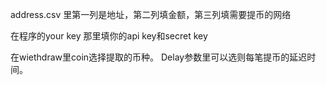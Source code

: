 address.csv
里第一列是地址，第二列填金额，第三列填需要提币的网络

在程序的your key 那里填你的api key和secret key

在wiethdraw里coin选择提取的币种。
Delay参数里可以选则每笔提币的延迟时间。

